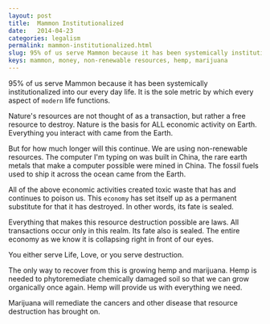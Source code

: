 ```yaml
---
layout: post
title:  Mammon Institutionalized
date:   2014-04-23
categories: legalism
permalink: mammon-institutionalized.html
slug: 95% of us serve Mammon because it has been systemically institutionalized into our every day life. It is the sole metric by which every aspect of `modern` life functions. You either serve Life, Love, or you serve destruction.
keys: mammon, money, non-renewable resources, hemp, marijuana
---
```

95% of us serve Mammon because it has been systemically institutionalized into our every day life. It is the sole metric by which every aspect of `modern` life functions.

Nature's resources are not thought of as a transaction, but rather a free resource to destroy. Nature is the basis for ALL economic activity on Earth. Everything you interact with came from the Earth.

But for how much longer will this continue. We are using non-renewable resources. The computer I'm typing on was built in China, the rare earth metals that make a computer possible were mined in China. The fossil fuels used to ship it across the ocean came from the Earth.

All of the above economic activities created toxic waste that has and continues to poison us. This `economy` has set itself up as a permanent substitute for that it has destroyed. In other words, its fate is sealed.

Everything that makes this resource destruction possible are laws. All transactions occur only in this realm. Its fate also is sealed. The entire economy as we know it is collapsing right in front of our eyes. 

You either serve Life, Love, or you serve destruction.

The only way to recover from this is growing hemp and marijuana. Hemp is needed to phytoremediate chemically damaged soil so that we can grow organically once again. Hemp will provide us with everything we need.

Marijuana will remediate the cancers and other disease that resource destruction has brought on.